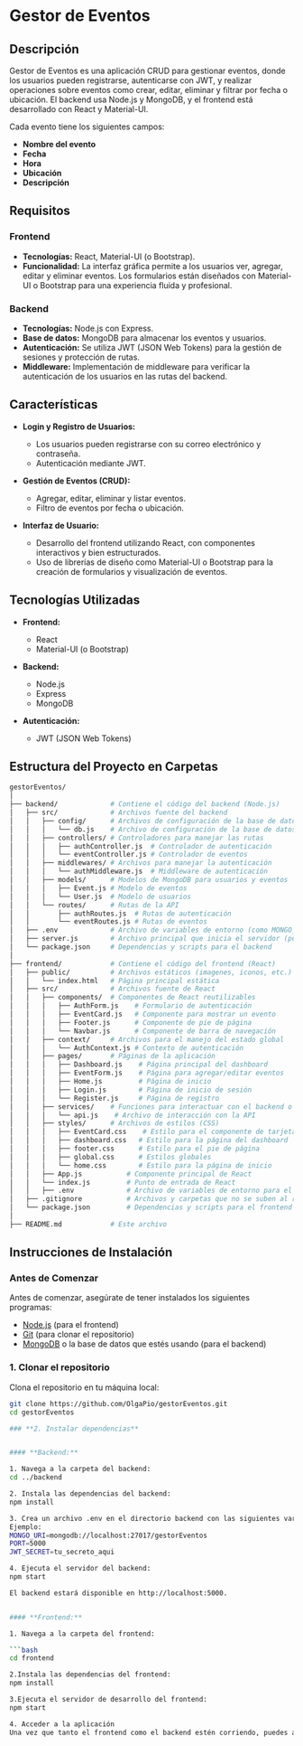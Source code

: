 # **Gestor de Eventos**

## **Descripción**
Gestor de Eventos es una aplicación CRUD para gestionar eventos, donde los usuarios pueden registrarse, autenticarse con JWT, y realizar operaciones sobre eventos como crear, editar, eliminar y filtrar por fecha o ubicación. El backend usa Node.js y MongoDB, y el frontend está desarrollado con React y Material-UI.


Cada evento tiene los siguientes campos:
- **Nombre del evento**
- **Fecha**
- **Hora**
- **Ubicación**
- **Descripción**

## **Requisitos**

### **Frontend**
- **Tecnologías:** React, Material-UI (o Bootstrap).
- **Funcionalidad:** La interfaz gráfica permite a los usuarios ver, agregar, editar y eliminar eventos. Los formularios están diseñados con Material-UI o Bootstrap para una experiencia fluida y profesional.

### **Backend**
- **Tecnologías:** Node.js con Express.
- **Base de datos:** MongoDB para almacenar los eventos y usuarios.
- **Autenticación:** Se utiliza JWT (JSON Web Tokens) para la gestión de sesiones y protección de rutas.
- **Middleware:** Implementación de middleware para verificar la autenticación de los usuarios en las rutas del backend.

## **Características**

- **Login y Registro de Usuarios:**
  - Los usuarios pueden registrarse con su correo electrónico y contraseña.
  - Autenticación mediante JWT.
  
- **Gestión de Eventos (CRUD):**
  - Agregar, editar, eliminar y listar eventos.
  - Filtro de eventos por fecha o ubicación.
  
- **Interfaz de Usuario:**
  - Desarrollo del frontend utilizando React, con componentes interactivos y bien estructurados.
  - Uso de librerías de diseño como Material-UI o Bootstrap para la creación de formularios y visualización de eventos.

## **Tecnologías Utilizadas**

- **Frontend:**
  - React
  - Material-UI (o Bootstrap)
  
- **Backend:**
  - Node.js
  - Express
  - MongoDB
  
- **Autenticación:**
  - JWT (JSON Web Tokens)

## **Estructura del Proyecto en Carpetas**

```bash
gestorEventos/
│
├── backend/             # Contiene el código del backend (Node.js)
│   ├── src/             # Archivos fuente del backend
│   │   ├── config/      # Archivos de configuración de la base de datos
│   │   │   └── db.js    # Archivo de configuración de la base de datos
│   │   ├── controllers/ # Controladores para manejar las rutas
│   │   │   ├── authController.js  # Controlador de autenticación
│   │   │   └── eventController.js # Controlador de eventos
│   │   ├── middlewares/ # Archivos para manejar la autenticación
│   │   │   └── authMiddleware.js  # Middleware de autenticación
│   │   ├── models/      # Modelos de MongoDB para usuarios y eventos
│   │   │   ├── Event.js # Modelo de eventos
│   │   │   └── User.js  # Modelo de usuarios
│   │   └── routes/      # Rutas de la API
│   │       ├── authRoutes.js  # Rutas de autenticación
│   │       └── eventRoutes.js # Rutas de eventos
│   ├── .env             # Archivo de variables de entorno (como MONGO_URI, JWT_SECRET, etc.)
│   ├── server.js        # Archivo principal que inicia el servidor (punto de entrada)
│   └── package.json     # Dependencias y scripts para el backend
│
├── frontend/            # Contiene el código del frontend (React)
│   ├── public/          # Archivos estáticos (imagenes, iconos, etc.)
│   │   └── index.html   # Página principal estática
│   ├── src/             # Archivos fuente de React
│   │   ├── components/  # Componentes de React reutilizables
│   │   │   ├── AuthForm.js    # Formulario de autenticación
│   │   │   ├── EventCard.js   # Componente para mostrar un evento
│   │   │   ├── Footer.js      # Componente de pie de página
│   │   │   └── Navbar.js      # Componente de barra de navegación
│   │   ├── context/     # Archivos para el manejo del estado global
│   │   │   └── AuthContext.js # Contexto de autenticación
│   │   ├── pages/       # Páginas de la aplicación
│   │   │   ├── Dashboard.js    # Página principal del dashboard
│   │   │   ├── EventForm.js    # Página para agregar/editar eventos
│   │   │   ├── Home.js         # Página de inicio
│   │   │   ├── Login.js        # Página de inicio de sesión
│   │   │   └── Register.js     # Página de registro
│   │   ├── services/    # Funciones para interactuar con el backend o APIs
│   │   │   └── api.js    # Archivo de interacción con la API
│   │   ├── styles/      # Archivos de estilos (CSS)
│   │   │   ├── EventCard.css    # Estilo para el componente de tarjeta de evento
│   │   │   ├── dashboard.css   # Estilo para la página del dashboard
│   │   │   ├── footer.css      # Estilo para el pie de página
│   │   │   ├── global.css      # Estilos globales
│   │   │   └── home.css        # Estilo para la página de inicio
│   │   ├── App.js           # Componente principal de React
│   │   └── index.js         # Punto de entrada de React
│   │   ├── .env             # Archivo de variables de entorno para el frontend (como REACT_APP_API_URL, etc.)
│   ├── .gitignore           # Archivos y carpetas que no se suben al repositorio (ahora dentro de 'frontend')
│   └── package.json         # Dependencias y scripts para el frontend
│
├── README.md            # Este archivo
```


## **Instrucciones de Instalación**

### **Antes de Comenzar**

Antes de comenzar, asegúrate de tener instalados los siguientes programas:

- [Node.js](https://nodejs.org/) (para el frontend)
- [Git](https://git-scm.com/) (para clonar el repositorio)
- [MongoDB](https://www.mongodb.com/) o la base de datos que estés usando (para el backend)

### 1. **Clonar el repositorio**

Clona el repositorio en tu máquina local:

```bash
git clone https://github.com/OlgaPio/gestorEventos.git
cd gestorEventos

### **2. Instalar dependencias**


#### **Backend:**

1. Navega a la carpeta del backend:
cd ../backend

2. Instala las dependencias del backend:
npm install

3. Crea un archivo .env en el directorio backend con las siguientes variables de entorno:
Ejemplo:
MONGO_URI=mongodb://localhost:27017/gestorEventos
PORT=5000
JWT_SECRET=tu_secreto_aqui

4. Ejecuta el servidor del backend:
npm start

El backend estará disponible en http://localhost:5000.


#### **Frontend:**

1. Navega a la carpeta del frontend:

```bash
cd frontend

2.Instala las dependencias del frontend:
npm install

3.Ejecuta el servidor de desarrollo del frontend:
npm start

4. Acceder a la aplicación
Una vez que tanto el frontend como el backend estén corriendo, puedes acceder a la aplicación en tu navegador en http://localhost:3000.


